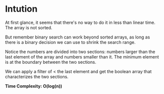 # Intution
At first glance, it seems that there's no way to do it in less than linear time. The array is not sorted.

But remember binary search can work beyond sorted arrays, as long as there is a binary decision we can use to shrink the search range.

Notice the numbers are divided into two sections: numbers larger than the last element of the array and numbers smaller than it. The minimum element is at the boundary between the two sections.

We can apply a filter of < the last element and get the boolean array that characterizes the two sections.

**Time Complexity: O(log(n))**
